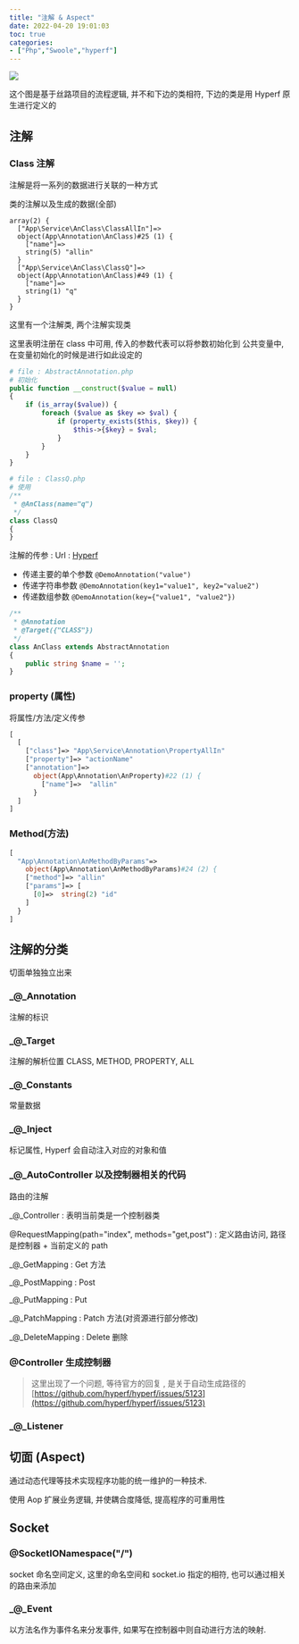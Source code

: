 ```yaml
---
title: "注解 & Aspect"
date: 2022-04-20 19:01:03
toc: true
categories:
- ["Php","Swoole","hyperf"]
---
```


![](https://file.wulicode.com/note/2021/11-11/15-49-27263.png)

这个图是基于丝路项目的流程逻辑, 并不和下边的类相符, 下边的类是用 Hyperf 原生进行定义的




## 注解

### Class 注解
注解是将一系列的数据进行关联的一种方式

类的注解以及生成的数据(全部)
```
array(2) {
  ["App\Service\AnClass\ClassAllIn"]=>
  object(App\Annotation\AnClass)#25 (1) {
    ["name"]=>
    string(5) "allin"
  }
  ["App\Service\AnClass\ClassQ"]=>
  object(App\Annotation\AnClass)#49 (1) {
    ["name"]=>
    string(1) "q"
  }
}
```
这里有一个注解类, 两个注解实现类

这里表明注册在 class 中可用, 传入的参数代表可以将参数初始化到 公共变量中, 在变量初始化的时候是进行如此设定的
```php
# file : AbstractAnnotation.php
# 初始化
public function __construct($value = null)
{
    if (is_array($value)) {
        foreach ($value as $key => $val) {
            if (property_exists($this, $key)) {
                $this->{$key} = $val;
            }
        }
    }
}
```
```php
# file : ClassQ.php
# 使用
/**
 * @AnClass(name="q")
 */
class ClassQ
{
}
```
注解的传参 : Url : [Hyperf](https://hyperf.wiki/2.2/#/zh-cn/annotation?id=%E6%B3%A8%E8%A7%A3%E5%8F%82%E6%95%B0%E4%BC%A0%E9%80%92)

- 传递主要的单个参数 `@DemoAnnotation("value")`
- 传递字符串参数 `@DemoAnnotation(key1="value1", key2="value2")`
- 传递数组参数 `@DemoAnnotation(key={"value1", "value2"})`
```php
/**
 * @Annotation
 * @Target({"CLASS"})
 */
class AnClass extends AbstractAnnotation
{
    public string $name = '';
}
```

### property (属性)
将属性/方法/定义传参
```php
[
  [
    ["class"]=> "App\Service\Annotation\PropertyAllIn"
    ["property"]=> "actionName"
    ["annotation"]=>
      object(App\Annotation\AnProperty)#22 (1) {
        ["name"]=>  "allin"
      }
  ]
]
```

### Method(方法)
```php
[
  "App\Annotation\AnMethodByParams"=>
    object(App\Annotation\AnMethodByParams)#24 (2) {
    ["method"]=> "allin"
    ["params"]=> [
      [0]=>  string(2) "id"
    ]
  }
]
```

## 注解的分类
切面单独独立出来

### _@_Annotation 
注解的标识

### _@_Target 
注解的解析位置 CLASS, METHOD, PROPERTY, ALL

### _@_Constants 
常量数据

### _@_Inject 
标记属性, Hyperf 会自动注入对应的对象和值

### _@_AutoController  以及控制器相关的代码 
路由的注解

_@_Controller  : 表明当前类是一个控制器类 

@RequestMapping(path="index", methods="get,post") : 定义路由访问, 路径是控制器 + 当前定义的 path

_@_GetMapping  : Get 方法 

_@_PostMapping  : Post 

_@_PutMapping  : Put 

_@_PatchMapping  : Patch 方法(对资源进行部分修改) 

_@_DeleteMapping  : Delete 删除 

### @Controller 生成控制器
> 这里出现了一个问题, 等待官方的回复 , 是关于自动生成路径的
> [https://github.com/hyperf/hyperf/issues/5123](https://github.com/hyperf/hyperf/issues/5123)


### _@_Listener 

## 切面 (Aspect)
通过动态代理等技术实现程序功能的统一维护的一种技术.

使用 Aop 扩展业务逻辑, 并使耦合度降低, 提高程序的可重用性

## Socket

### @SocketIONamespace("/")
socket 命名空间定义, 这里的命名空间和 socket.io 指定的相符, 也可以通过相关的路由来添加

### _@_Event
以方法名作为事件名来分发事件, 如果写在控制器中则自动进行方法的映射.

